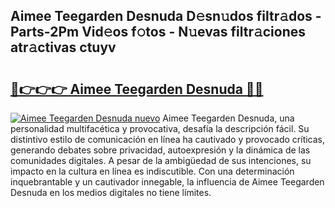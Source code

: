 ## Aimee Teegarden Desnuda D𝚎sn𝚞dos filtr𝚊dos - Parts-2Pm Vid𝚎os f𝚘tos - N𝚞evas filtr𝚊ciones atr𝚊ctivas ctuyv

# <h2><a href="http://mb6z12y.tromn.icu/?c=Aimee+Teegarden+Desnuda">🔗👉👉👉 Aimee Teegarden Desnuda 🔗🔗</a></h2>

[![Aimee Teegarden Desnuda nuevo](https://i.imgur.com/pEAQMta.gif)](http://mb6z12y.tromn.icu/?c=Aimee+Teegarden+Desnuda)
Aimee Teegarden Desnuda, una personalidad multifacética y provocativa, desafía la descripción fácil. Su distintivo estilo de comunicación en línea ha cautivado y provocado críticas, generando debates sobre privacidad, autoexpresión y la dinámica de las comunidades digitales. A pesar de la ambigüedad de sus intenciones, su impacto en la cultura en línea es indiscutible. Con una determinación inquebrantable y un cautivador innegable, la influencia de Aimee Teegarden Desnuda en los medios digitales no tiene límites.
